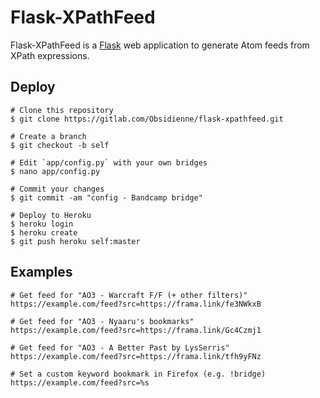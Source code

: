 # Flask-XPathFeed

Flask-XPathFeed is a [Flask](http://flask.pocoo.org/) web application to
generate Atom feeds from XPath expressions.

## Deploy

```shell
# Clone this repository
$ git clone https://gitlab.com/Obsidienne/flask-xpathfeed.git

# Create a branch
$ git checkout -b self

# Edit `app/config.py` with your own bridges
$ nano app/config.py

# Commit your changes
$ git commit -am "config - Bandcamp bridge"

# Deploy to Heroku
$ heroku login
$ heroku create
$ git push heroku self:master
```

## Examples

```shell
# Get feed for "AO3 - Warcraft F/F (+ other filters)"
https://example.com/feed?src=https://frama.link/fe3NWkxB

# Get feed for "AO3 - Nyaaru's bookmarks"
https://example.com/feed?src=https://frama.link/Gc4Czmj1

# Get feed for "AO3 - A Better Past by LysSerris"
https://example.com/feed?src=https://frama.link/tfh9yFNz

# Set a custom keyword bookmark in Firefox (e.g. !bridge)
https://example.com/feed?src=%s
```
